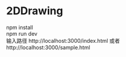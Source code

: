 # 2DDrawing
npm install<br>
npm run dev<br>
输入路径 http://localhost:3000/index.html
或者 http://localhost:3000/sample.html
